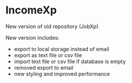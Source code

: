 # IncomeXp
New version of old repository (JobXp)

New version includes:
- export to local storage instead of email
- export as text file or csv file
- import text file or csv file if database is empty
- removed export to email
- new styling and improved performance
